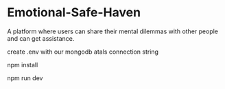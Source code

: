 # Emotional-Safe-Haven
A platform where users can share their mental dilemmas with other people and can get assistance.

create .env with our mongodb atals connection string

npm install

npm run dev
